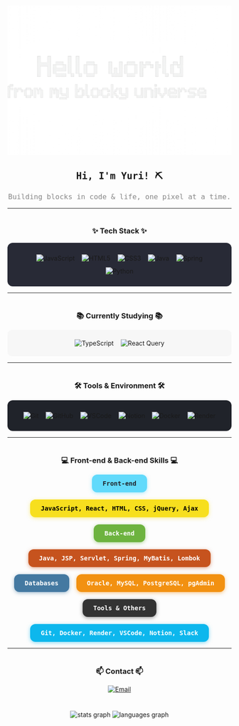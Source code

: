<p align="center">
  <img src="https://github.com/yuriuser126/yuriuser126/blob/main/images/mine-banner.png" alt="banner" style="max-width:100%; height:auto;" />
</p>

<div align="center" style="margin-top: 20px; font-family: monospace;">
  <h2>Hi, I'm Yuri! ⛏️</h2>
  <p style="font-size:16px; color:#888;">Building blocks in code & life, one pixel at a time.</p>
</div>

---

<h3 align="center" style="margin-top: 40px;">✨ Tech Stack ✨</h3>
<div align="center" style="background:#282a36; padding:20px; border-radius:12px; max-width:700px; margin:auto;">
  <img src="https://img.shields.io/badge/JavaScript-F7DF1E?style=for-the-badge&logo=javascript&logoColor=black" alt="JavaScript" style="margin:6px;"/>
  <img src="https://img.shields.io/badge/HTML5-E34F26?style=for-the-badge&logo=html5&logoColor=white" alt="HTML5" style="margin:6px;"/>
  <img src="https://img.shields.io/badge/CSS3-1572B6?style=for-the-badge&logo=css3&logoColor=white" alt="CSS3" style="margin:6px;"/>
  <img src="https://img.shields.io/badge/Java-007396?style=for-the-badge&logo=java&logoColor=white" alt="Java" style="margin:6px;"/>
  <img src="https://img.shields.io/badge/Spring-6DB33F?style=for-the-badge&logo=spring&logoColor=white" alt="Spring" style="margin:6px;"/>
  <img src="https://img.shields.io/badge/Python-3776AB?style=for-the-badge&logo=python&logoColor=white" alt="Python" style="margin:6px;"/>
</div>

---

<h3 align="center" style="margin-top: 40px;">📚 Currently Studying 📚</h3>
<div align="center" style="background:#f7f7f7; padding:15px; border-radius:10px; max-width:600px; margin:auto;">
  <img src="https://img.shields.io/badge/TypeScript-007ACC?style=for-the-badge&logo=typescript&logoColor=white" alt="TypeScript" style="margin:6px;"/>
  <img src="https://img.shields.io/badge/React Query-FF4154?style=for-the-badge&logo=react-query&logoColor=white" alt="React Query" style="margin:6px;"/>
</div>

---

<h3 align="center" style="margin-top: 40px;">🛠 Tools & Environment 🛠</h3>
<div align="center" style="background:#20232a; padding:20px; border-radius:12px; max-width:700px; margin:auto;">
  <img src="https://img.shields.io/badge/git-F05033?style=for-the-badge&logo=git&logoColor=white" alt="Git" style="margin:6px;"/>
  <img src="https://img.shields.io/badge/GitHub-181717?style=for-the-badge&logo=github&logoColor=white" alt="GitHub" style="margin:6px;"/>
  <img src="https://img.shields.io/badge/VSCode-007ACC?style=for-the-badge&logo=visual-studio-code&logoColor=white" alt="VSCode" style="margin:6px;"/>
  <img src="https://img.shields.io/badge/Notion-F3F3F3?style=for-the-badge&logo=notion&logoColor=black" alt="Notion" style="margin:6px;"/>
  <img src="https://img.shields.io/badge/Docker-2496ED?style=for-the-badge&logo=docker&logoColor=white" alt="Docker" style="margin:6px;"/>
  <img src="https://img.shields.io/badge/Render-3D3D3D?style=for-the-badge&logo=render&logoColor=white" alt="Render" style="margin:6px;"/>
</div>

---

<h3 align="center" style="margin-top: 40px;">💻 Front-end & Back-end Skills 💻</h3>

<div align="center" style="max-width:720px; margin:auto; display:flex; justify-content:center; flex-wrap: wrap; gap:16px;">

  <div style="background:#61dafb; color:#20232a; border-radius:12px; padding:12px 24px; font-weight:600; font-family:monospace; box-shadow: 0 2px 8px rgba(97, 218, 251, 0.5);">
    Front-end
  </div>
  <div style="background:#f7df1e; color:#000; border-radius:12px; padding:12px 24px; font-weight:600; font-family:monospace; box-shadow: 0 2px 8px rgba(247, 223, 30, 0.5);">
    JavaScript, React, HTML, CSS, jQuery, Ajax
  </div>

  <div style="background:#6db33f; color:#fff; border-radius:12px; padding:12px 24px; font-weight:600; font-family:monospace; box-shadow: 0 2px 8px rgba(109, 179, 63, 0.5);">
    Back-end
  </div>
  <div style="background:#c6531e; color:#fff; border-radius:12px; padding:12px 24px; font-weight:600; font-family:monospace; box-shadow: 0 2px 8px rgba(198, 83, 30, 0.5);">
    Java, JSP, Servlet, Spring, MyBatis, Lombok
  </div>

  <div style="background:#4479a1; color:#fff; border-radius:12px; padding:12px 24px; font-weight:600; font-family:monospace; box-shadow: 0 2px 8px rgba(68, 121, 161, 0.5);">
    Databases
  </div>
  <div style="background:#f29111; color:#fff; border-radius:12px; padding:12px 24px; font-weight:600; font-family:monospace; box-shadow: 0 2px 8px rgba(242, 145, 17, 0.5);">
    Oracle, MySQL, PostgreSQL, pgAdmin
  </div>

  <div style="background:#333; color:#fff; border-radius:12px; padding:12px 24px; font-weight:600; font-family:monospace; box-shadow: 0 2px 8px rgba(51, 51, 51, 0.5);">
    Tools & Others
  </div>
  <div style="background:#0db7ed; color:#fff; border-radius:12px; padding:12px 24px; font-weight:600; font-family:monospace; box-shadow: 0 2px 8px rgba(13, 183, 237, 0.5);">
    Git, Docker, Render, VSCode, Notion, Slack
  </div>
</div>

---

<h3 align="center" style="margin-top: 40px;">📫 Contact 📫</h3>
<div align="center" style="margin-bottom:40px;">
  <a href="mailto:syuri5458@naver.com" target="_blank" rel="noopener noreferrer">
    <img src="https://img.shields.io/badge/syuri5458@naver.com-D14836?style=for-the-badge&logo=gmail&logoColor=white" alt="Email" />
  </a>
</div>

<div align="center" style="margin-bottom: 50px;">
  <img src="https://github-readme-stats.vercel.app/api?username=yuriuser126&hide_title=false&hide_rank=false&show_icons=true&include_all_commits=true&count_private=true&disable_animations=false&theme=dracula&locale=en&hide_border=false&order=1" height="160" alt="stats graph"  />
  <img src="https://github-readme-stats.vercel.app/api/top-langs?username=yuriuser126&locale=en&hide_title=false&layout=compact&card_width=320&langs_count=5&theme=dracula&hide_border=false&order=2" height="160" alt="languages graph"  />
</div>
